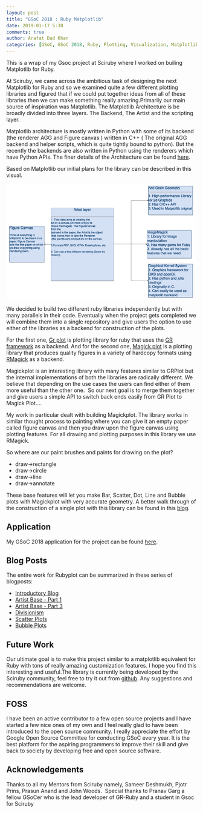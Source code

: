 ```yaml
---
layout: post
title: "GSoC 2018 : Ruby Matplotlib"
date: 2019-01-17 5:30
comments: true
author: Arafat Dad Khan
categories: [GSoC, GSoC 2018, Ruby, Plotting, Visualization, Matplotlib]
---
```


This is a wrap of my Gsoc project at Sciruby where I worked on builing Matplotlib for Ruby.

At Sciruby, we came across the ambitious task of designing the next Matplotlib for Ruby and so we examined quite a few different plotting libraries and figured that if we could put together ideas from all of these libraries then we can make something really amazing.Primarily our main source of inspiration was Matplotlib. The Matplotlib Architecture is be broadly divided into three layers. The Backend, The Artist and the scripting layer.

Matplotlib architecture is mostly written in Python with some of its backend (the renderer AGG and Figure canvas ) written in C++ ( The original AGG backend and helper scripts, which is quite tightly bound to python). But the recently the backends are also written in Python using the renderers which have Python APIs. The finer details of the Architecture can be found [here](https://www.aosabook.org/en/matplotlib.html).


Based on Matplotlib our initial plans for the library can be described in this visual.

![Image](https://raw.githubusercontent.com/Arafatk/hagura/gh-pages/images/Screen%20Shot%202019-01-28%20at%201.27.11%20PM.png)

We decided to build two different ruby libraries independently but with many parallels in their code. Eventually when the project gets completed we will combine them into a single repository and give users the option to use either of the libraries as a backend for construction of the plots.

For the first one, [Gr plot](https://github.com/pgtgrly/GRruby-extension/) is plotting library for ruby that uses the [GR framework](https://gr-framework.org/) as a backend.
And for the second one, [Magick plot](https://github.com/Arafatk/magick-rubyplot/) is a plotting library that produces quality figures in a variety of hardcopy formats using [RMagick](https://rmagick.github.io/) as a backend.

 Magickplot is an interesting library with many features similar to GRPlot but the internal implementations of both the libraries are radically different. We believe that depending on the use cases the users can find either of them more useful than the other one. 
So our next goal is to merge them together and give users a simple API to switch back ends easily from GR Plot to Magick Plot….

My work in particular dealt with building Magickplot. The library works in similar thought process to painting where you can give it an empty paper called figure canvas and then you draw upon the figure canvas using plotting features. For all drawing and plotting purposes in this library we use RMagick.

So where are our paint brushes and paints for drawing on the plot?

*    draw->rectangle
*    draw->circle
*    draw->line
*    draw->annotate      

These base features will let you make Bar, Scatter, Dot, Line and Bubble plots with Magickplot with very accurate geometry. A better walk through of the construction of a single plot with this library can be found in this [blog](https://arafatk.github.io/hagura/2018/07/19/bubble-base.html).

## Application

My GSoC 2018 application for the project can be found [here](https://docs.google.com/document/d/1t7jJKMaPjFI7pbjfMSG7eh6YmqqIE0qEoXXqsxROlYs/edit?usp=sharing).

## Blog Posts
The entire work for Rubyplot can be summarized in these series of blogposts:

* [Introductory Blog](https://arafatk.github.io/hagura/2018/06/20/introductions.html)
* [Artist Base - Part 1](https://arafatk.github.io/hagura/2018/06/21/ArtistBase-1.html)
* [Artist Base - Part 3](https://arafatk.github.io/hagura/2018/06/22/ArtistBase-2.html)
* [Divisionism](https://arafatk.github.io/hagura/2018/07/11/Plot-Constructions.html)
* [Scatter Plots](https://arafatk.github.io/hagura/2018/07/12/scatter-base.html)
* [Bubble Plots](https://arafatk.github.io/hagura/2018/07/19/bubble-base.html)


## Future Work

Our ultimate goal is to make this project similar to a matplotlib equivalent for Ruby with tons of really amazing customization features. I hope you find this interesting and useful.The library is currently being developed by the Sciruby community, feel free to try it out from [github](https://github.com/SciRuby/rubyplot/). Any suggestions and recommendations are welcome.

## FOSS

I have been an active contributor to a few open source projects and I have started a few
nice ones of my own and I feel really glad to have been introduced to the open
source community. I really appreciate the effort by Google Open Source Committee for conducting GSoC every year. It is the best platform for the aspiring programmers to improve their skill and give back to society by developing free and open source software.

## Acknowledgements

Thanks to all my Mentors from Sciruby namely, Sameer Deshmukh, Pjotr Prins, Prasun Anand and  John Woods. 
Special thanks to Pranav Garg a fellow GSoCer who is the lead developer of GR-Ruby and a student in Gsoc for Sciruby
